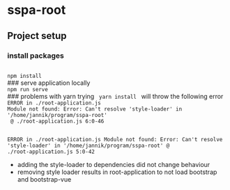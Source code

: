 # sspa-root
## Project setup
### install packages
<code>
npm install
</code>
### serve application locally
<code>
npm run serve
</code>
### problems with yarn
trying <code> yarn install </code> will throw the following error
<code>
ERROR in ./root-application.js
Module not found: Error: Can't resolve 'style-loader' in '/home/jannik/program/sspa-root'
 @ ./root-application.js 6:0-46

ERROR in ./root-application.js
Module not found: Error: Can't resolve 'style-loader' in '/home/jannik/program/sspa-root'
 @ ./root-application.js 5:0-42
 </code>

- adding the style-loader to dependencies did not change behaviour
- removing style loader results in root-application to not load bootstrap and bootstrap-vue